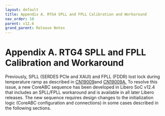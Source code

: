 ```yaml
---
layout: default
title: Appendix A. RTG4 SPLL and FPLL Calibration and Workaround
nav_order: 10
parent: v12.6
grand_parent: Release Notes
---
```


# Appendix A. RTG4 SPLL and FPLL Calibration and Workaround

Previously, SPLL \(SERDES PCIe and XAUI\) and FPLL \(FDDR\) lost lock during temperature ramp as described in [CN19009](https://www.microsemi.com/document-portal/doc_download/1244107-cn19009-rtg4-pll-lock-stability)and [CN19009A.](https://www.microsemi.com/document-portal/doc_download/1244685-cn19009a-rtg4-pll-lock-stability-customer-notification-addendum) To resolve this issue, a new CoreABC sequence has been developed in Libero SoC v12.4 that includes an SPLL/FPLL workaround and is available in all later Libero releases. The new sequence requires design changes to the initialization logic \(CoreABC configuration and connections\) in some cases described in the following sections.


